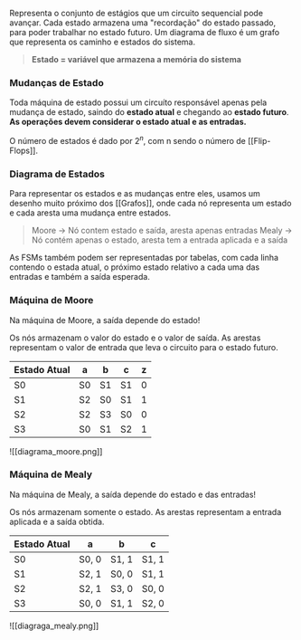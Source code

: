 Representa o conjunto de estágios que um circuito sequencial pode avançar.
Cada estado armazena uma "recordação" do estado passado, para poder trabalhar no estado futuro.
Um diagrama de fluxo é um grafo que representa os caminho e estados do sistema.

> **Estado = variável que armazena a memória do sistema**

### Mudanças de Estado
Toda máquina de estado possui um circuíto responsável apenas pela mudança de estado, saindo do **estado atual** e chegando ao **estado futuro**. 
**As operações devem considerar o estado atual e as entradas.**

O número de estados é dado por $2^{n}$, com n sendo o número de [[Flip-Flops]].

### Diagrama de Estados
Para representar os estados e as mudanças entre eles, usamos um desenho muito próximo dos [[Grafos]], onde cada nó representa um estado e cada aresta uma mudança entre estados.

> Moore -> Nó contem estado e saída, aresta apenas entradas
> Mealy -> Nó contém apenas o estado, aresta tem a entrada aplicada e a saída

As FSMs também podem ser representadas por tabelas, com cada linha contendo o estada atual, o próximo estado relativo a cada uma das entradas e também a saída esperada. 


### Máquina de Moore
Na máquina de Moore, a saída depende do estado!

Os nós armazenam o valor do estado e o valor de saída.
As arestas representam o valor de entrada que leva o circuito para o estado futuro.

| Estado Atual | a   | b   | c   | z   |
| ------------ | --- | --- | --- | --- |
| S0           | S0  | S1  | S1  | 0   |
| S1           | S2  | S0  | S1  | 1   |
| S2           | S2  | S3  | S0  | 0   |
| S3           | S0  | S1  | S2  | 1   |

![[diagrama_moore.png]]

### Máquina de Mealy
Na máquina de Mealy, a saída depende do estado e das entradas!

Os nós armazenam somente o estado.
As arestas representam a entrada aplicada e a saída obtida.

| Estado Atual | a     | b     | c     |
| ------------ | ----- | ----- | ----- |
| S0           | S0, 0 | S1, 1 | S1, 1 |
| S1           | S2, 1 | S0, 0 | S1, 1 |
| S2           | S2, 1 | S3, 0 | S0, 0 |
| S3           | S0, 0 | S1, 1 | S2, 0 |

![[diagraga_mealy.png]]